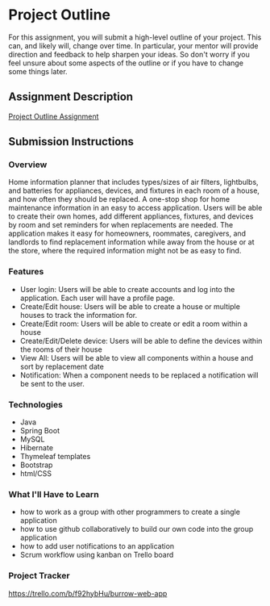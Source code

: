 # Project Outline
For this assignment, you will submit a high-level outline of your project. This can, and likely will, change over time. In particular, your mentor will provide direction and feedback to help sharpen your ideas. So don't worry if you feel unsure about some aspects of the outline or if you have to change some things later.

## Assignment Description
[Project Outline Assignment](https://education.launchcode.org/liftoff/modules/assignments/project-outline)

## Submission Instructions

### Overview
Home information planner that includes types/sizes of air filters, lightbulbs, and batteries for appliances, devices, and fixtures in each room of a house, and how often they should be replaced. A one-stop shop for home maintenance information in an easy to access application.
Users will be able to create their own homes, add different appliances, fixtures, and devices by room and set reminders for when replacements are needed. The application makes it easy for homeowners, roommates, caregivers, and landlords to find replacement information while away from the house or at the store, where the required information might not be as easy to find.

### Features
- User login: Users will be able to create accounts and log into the application. Each user will have a profile page.
- Create/Edit house: Users will be able to create a house or multiple houses to track the information for.
- Create/Edit room: Users will be able to create or edit a room within a house
- Create/Edit/Delete device: Users will be able to define the devices within the rooms of their house
- View All: Users will be able to view all components within a house and sort by replacement date
- Notification: When a component needs to be replaced a notification will be sent to the user.

### Technologies
- Java
- Spring Boot
- MySQL
- Hibernate
- Thymeleaf templates
- Bootstrap
- html/CSS

### What I'll Have to Learn
- how to work as a group with other programmers to create a single application
- how to use github collaboratively to build our own code into the group application
- how to add user notifications to an application
- Scrum workflow using kanban on Trello board

### Project Tracker
https://trello.com/b/f92hybHu/burrow-web-app
